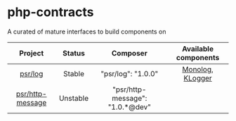 php-contracts
=============

A curated of mature interfaces to build components on

| Project | Status | Composer | Available components |
|:-------:|:------:|:--------:|:--------------------:|
| [psr/log](https://github.com/php-fig/log) | Stable | "psr/log": "1.0.0" | [Monolog](https://github.com/Seldaek/monolog), [KLogger](https://github.com/katzgrau/KLogger) |
| [psr/http-message](https://github.com/php-fig/http-message) | Unstable | "psr/http-message": "1.0.*@dev" | |
